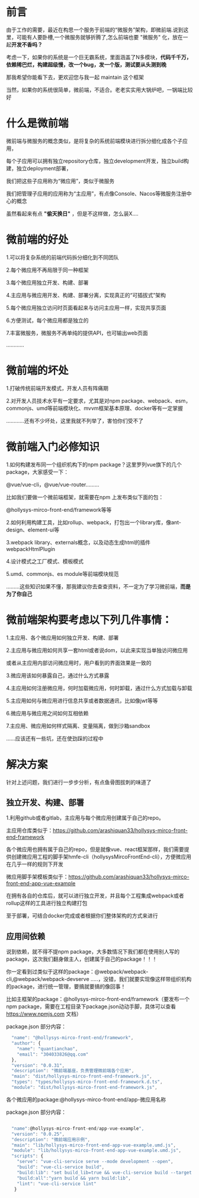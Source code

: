 # 前言

由于工作的需要，最近在构思一个服务于前端的“微服务”架构，即微前端.说到这里，可能有人要卧槽,一个微服务就够折腾了,怎么前端也要 "微服务" 化，放在一起**开发不香吗？**

考虑一下，如果你的系统是一个巨无霸系统，里面涵盖了N多模块，**代码千千万，依赖稀巴烂，构建超级慢，改一个bug，发一个版，测试要从头测到晚** 

那我希望你能看下去，更欢迎您与我一起 maintain 这个框架

当然，如果你的系统很简单，微前端，不适合。老老实实用大锅炉吧，一锅端比较好

# 什么是微前端

  微前端与微服务的概念类似，是将复杂的系统前端模块进行拆分细化成各个子应用，

  每个子应用可以拥有独立repository仓库，独立development开发，独立build构建，独立deployment部署，

  我们把这些子应用称为“微应用”，类似于微服务

  我们把管理子应用的应用称为“主应用”，有点像Console、Nacos等微服务注册中心的概念
  
  虽然看起来有点 **"偷天换日"** ，但是不这样做，怎么装X....
  

# 微前端的好处

1.可以将复杂系统的前端代码拆分细化到不同团队

2.每个微应用不再局限于同一种框架

3.每个微应用独立开发、构建、部署

4.主应用与微应用开发、构建、部署分离，实现真正的“可插拔式”架构

5.每个微应用独立访问时页面看起来与访问主应用一样，实现共享页面

6.方便测试，每个微应用都是独立的

7.丰富微服务，微服务不再单纯的提供API，也可输出web页面

…………

# 微前端的坏处

1.打破传统前端开发模式，开发人员有阵痛期

2.对开发人员技术水平有一定要求，尤其是对npm package、webpack、esm，commonjs、umd等前端模块化、mvvm框架基本原理、docker等有一定掌握

…………还有不少坏处，这里我就不列举了，害怕你们受不了

# 微前端入门必修知识

1.如何构建发布同一个组织机构下的npm package？这里罗列vue旗下的几个package，大家感受一下：

@vue/vue-cli，@vue/vue-router………

比如我们要做一个微前端框架，就需要在npm 上发布类似下面的包：

@hollysys-mirco-front-end/framework等等

2.如何利用构建工具，比如rollup、webpack，打包出一个library库，像ant-design、element-ui等

3.webpack library、externals概念，以及动态生成html的插件webpackHtmlPlugin

4.设计模式之工厂模式、模板模式

5.umd、commonjs、es module等前端模块规范

………这些知识如果不懂，那我建议你去查查资料，不一定为了学习微前端，**而是为了你自己**


# 微前端架构要考虑以下列几件事情：

1.主应用、各个微应用如何独立开发、构建、部署

2.主应用与微应用如何共享一套html或者说dom，以此来实现当单独访问微应用

  或者从主应用内部访问微应用时，用户看到的界面效果是一致的

3.微应用该如何暴露自己，通过什么方式暴露

4.主应用如何注册微应用，何时加载微应用，何时卸载，通过什么方式加载与卸载

5.主应用如何与微应用进行信息共享或者数据通讯，比如像jwt等等

6.微应用与微应用之间如何互相依赖

7.主应用、微应用如何样式隔离、变量隔离，做到沙箱sandbox

……应该还有一些坑，还在使劲踩的过程中

# 解决方案

针对上述问题，我们进行一步步分析，有点鱼骨图拔刺的味道了

## 独立开发、构建、部署

1.利用github或者gitlab，主应用与每个微应用创建属于自己的repo。

主应用仓库类似于：https://github.com/arashiquan33/hollysys-mirco-front-end-framework

各个微应用也拥有属于自己的repo，但是就像vue、react框架那样，我们需要提供创建微应用工程的脚手架hmfe-cli（hollysysMircoFrontEnd-cli），方便微应用在几乎一样的规则下开发

微应用脚手架模板类似于：https://github.com/arashiquan33/hollysys-mirco-front-end-app-vue-example

在拥有各自的仓库后，就可以进行独立开发，并且每个工程集成webpack或者rollup这样的工具进行独立构建打包

至于部署，可结合docker完成或者根据你们整体架构的方式来进行


## 应用间依赖

说到依赖，就不得不提npm package，大多数情况下我们都在使用别人写的package，这次我们翻身做主人，创建属于自己的package！！！

你一定看到过类似于这样的package：@webpack/webpack-cli,@webpack/webpack-devserve .....，没错，我们就要实现像这样带组织机构的package，进行统一管理，要搞就要搞的像回事！

比如主框架的package：@hollysys-mirco-front-end/framework（要发布一个npm package，需要在工程目录下package.json动动手脚，具体可以查看 https://www.npmjs.com 文档）

package.json 部分内容：

```js
  "name": "@hollysys-mirco-front-end/framework",
  "author": {
    "name": "quantianchao",
    "email": "304033826@qq.com"
  },
  "version": "0.0.31",
  "description": "微前端基座，负责管理微前端各个应用",
  "main": "dist/hollysys-mirco-front-end-framework.js",
  "types": "types/hollysys-mirco-front-end-framework.d.ts",
  "module": "dist/hollysys-mirco-front-end-framework.js",
```

各个微应用的package:@hollysys-mirco-front-end/app-微应用名称

package.json 部分内容：

```js

  "name":@hollysys-mirco-front-end/app-vue-example",
  "version": "0.0.25",
  "description": "微前端应用示例",
  "main": "lib/hollysys-mirco-front-end-app-vue-example.umd.js",
  "module": "lib/hollysys-mirco-front-end-app-vue-example.umd.js",
  "scripts": {
    "serve": "vue-cli-service serve --mode development --open",
    "build": "vue-cli-service build",
    "build:lib": "set build_lib=true && vue-cli-service build --target lib --dest ./lib --name hollysysMircoFrontEndAppVueExample --filename hollysys-mirco-front-end-app-vue-example ./src/main.js",
    "build:all":"yarn build && yarn build:lib",
    "lint": "vue-cli-service lint"
   }
```














